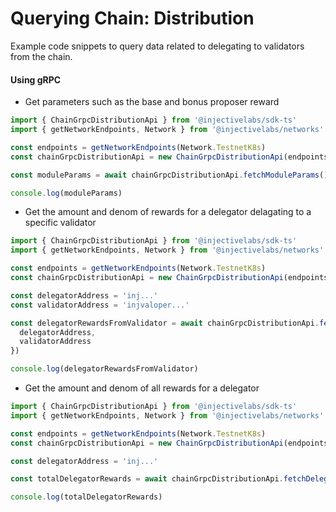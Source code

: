 # Querying Chain: Distribution

Example code snippets to query data related to delegating to validators from the chain.

#### Using gRPC

* Get parameters such as the base and bonus proposer reward

```ts
import { ChainGrpcDistributionApi } from '@injectivelabs/sdk-ts'
import { getNetworkEndpoints, Network } from '@injectivelabs/networks'

const endpoints = getNetworkEndpoints(Network.TestnetK8s)
const chainGrpcDistributionApi = new ChainGrpcDistributionApi(endpoints.grpc)

const moduleParams = await chainGrpcDistributionApi.fetchModuleParams()

console.log(moduleParams)
```

* Get the amount and denom of rewards for a delegator delagating to a specific validator

```ts
import { ChainGrpcDistributionApi } from '@injectivelabs/sdk-ts'
import { getNetworkEndpoints, Network } from '@injectivelabs/networks'

const endpoints = getNetworkEndpoints(Network.TestnetK8s)
const chainGrpcDistributionApi = new ChainGrpcDistributionApi(endpoints.grpc)

const delegatorAddress = 'inj...'
const validatorAddress = 'injvaloper...'

const delegatorRewardsFromValidator = await chainGrpcDistributionApi.fetchDelegatorRewardsForValidatorNoThrow({
  delegatorAddress,
  validatorAddress
})

console.log(delegatorRewardsFromValidator)
```

* Get the amount and denom of all rewards for a delegator

```ts
import { ChainGrpcDistributionApi } from '@injectivelabs/sdk-ts'
import { getNetworkEndpoints, Network } from '@injectivelabs/networks'

const endpoints = getNetworkEndpoints(Network.TestnetK8s)
const chainGrpcDistributionApi = new ChainGrpcDistributionApi(endpoints.grpc)

const delegatorAddress = 'inj...'

const totalDelegatorRewards = await chainGrpcDistributionApi.fetchDelegatorRewardsNoThrow(delegatorAddress)

console.log(totalDelegatorRewards)
```
